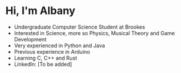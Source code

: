 # Hi, I'm Albany
- Undergraduate Computer Science Student at Brookes
- Interested in Science, more so Physics, Musical Theory and Game Development
- Very experienced in Python and Java
- Previous experience in Arduino
- Learning C, C++ and Rust
- LinkedIn: [To be added]
